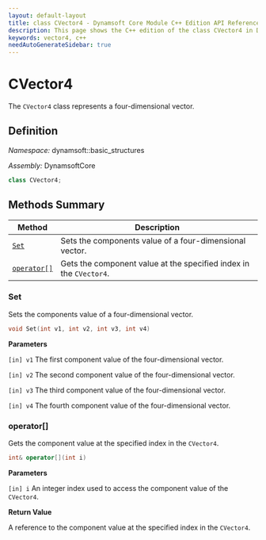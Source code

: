 ```yaml
---
layout: default-layout
title: class CVector4 - Dynamsoft Core Module C++ Edition API Reference
description: This page shows the C++ edition of the class CVector4 in Dynamsoft Core Module.
keywords: vector4, c++
needAutoGenerateSidebar: true
---
```


# CVector4

The `CVector4` class represents a four-dimensional vector.

## Definition

*Namespace:* dynamsoft::basic_structures

*Assembly:* DynamsoftCore

```cpp
class CVector4;
```

## Methods Summary

| Method               | Description |
|----------------------|-------------|
| [`Set`](#set) | Sets the components value of a four-dimensional vector. |
| [`operator[]`](#operator) | Gets the component value at the specified index in the `CVector4`. |

### Set

Sets the components value of a four-dimensional vector.

```cpp
void Set(int v1, int v2, int v3, int v4)
```

**Parameters**

`[in] v1` The first component value of the four-dimensional vector.

`[in] v2` The second component value of the four-dimensional vector.

`[in] v3` The third component value of the four-dimensional vector.

`[in] v4` The fourth component value of the four-dimensional vector.

### operator[]

Gets the component value at the specified index in the `CVector4`.

```cpp
int& operator[](int i)
```

**Parameters**

`[in] i` An integer index used to access the component value of the `CVector4`.

**Return Value**

A reference to the component value at the specified index in the `CVector4`.
